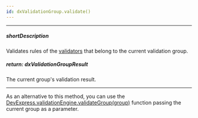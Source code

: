 ```yaml
---
id: dxValidationGroup.validate()
---
```

---
##### shortDescription
Validates rules of the [validators](/Documentation/ApiReference/UI_Widgets/dxValidator/) that belong to the current validation group.

##### return: dxValidationGroupResult
The current group's validation result.

---
As an alternative to this method, you can use the [DevExpress.validationEngine.validateGroup(group)](/Documentation/ApiReference/Common/Utils/validationEngine/#validateGroupgroup) function passing the current group as a parameter.